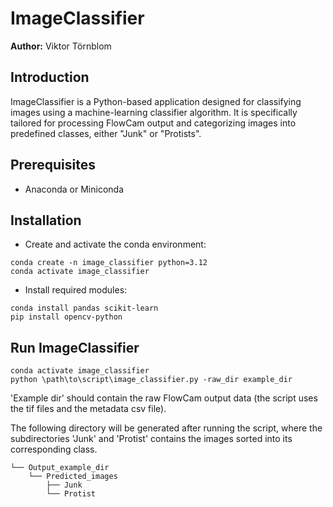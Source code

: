 # ImageClassifier
**Author:** Viktor Törnblom

## Introduction
ImageClassifier is a Python-based application designed for classifying images using a machine-learning classifier algorithm. It is specifically tailored for processing FlowCam output and categorizing images into predefined classes, either "Junk" or "Protists".

## Prerequisites
- Anaconda or Miniconda

## Installation

*  Create and activate the conda environment:

```
conda create -n image_classifier python=3.12
conda activate image_classifier
```
 * Install required modules:

```
conda install pandas scikit-learn
pip install opencv-python
```

## Run ImageClassifier

```
conda activate image_classifier
python \path\to\script\image_classifier.py -raw_dir example_dir
```

'Example dir' should contain the raw FlowCam output data (the script uses the tif files and the metadata csv file).

The following directory will be generated after running the script, where the subdirectories 'Junk' and 'Protist' contains the images sorted into its corresponding class. 
```
└── Output_example_dir
    └── Predicted_images
        ├── Junk
        └── Protist
```
